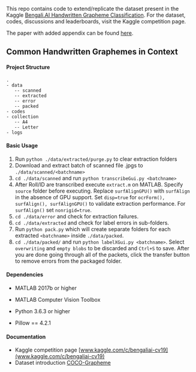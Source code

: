 This repo contains code to extend/replicate the dataset present in the Kaggle [Bengali.AI Handwritten Grapheme Classification](www.kaggle.com/c/bengaliai-cv19). For the dataset, codes, discussions and leaderboards, visit the Kaggle competition page. 

The paper with added appendix can be found [here](https://github.com/AhmedImtiazPrio/ICDAR2021submission/blob/master/paper%2BAppendix.pdf).

## Common Handwritten Graphemes in Context
#### Project Structure

```
.
- data
   -- scanned
   -- extracted
   -- error
   -- packed
- codes
- collection
   -- A4
   -- Letter
- logs
```

#### Basic Usage

1. Run `python ./data/extracted/purge.py` to clear extraction folders
2. Download and extract batch of scanned file .jpgs to `./data/scanned/<batchname>` 
3. `cd ./data/scanned` and run `python transcribeGui.py <batchname>`
4. After Roll/ID are transcribed execute `extract.m` on MATLAB. Specify `source` folder before executing. Replace `surfAlignGPU()` with `surfAlign` in the absence of GPU support. Set `disp=true` for `ocrForm(), surfAlign(), surfAlignGPU()` to validate extraction performance. For `surfAlign()` set `nonrigid=true`.
5. `cd ./data/error` and check for extraction failures.
6. `cd ./data/extracted` and check for label errors in sub-folders.
7. Run `python pack.py` which will create separate folders for each extracted `<batchname>` inside `./data/packed`.
8. `cd ./data/packed/` and run `python labelXGui.py <batchname>`. Select `overwriting` and `empty blobs` to be discarded and `Ctrl+S` to save. After you are done going through all of the packets, click the transfer button to remove errors from the packaged folder.

#### Dependencies
- MATLAB 2017b or higher

- MATLAB Computer Vision Toolbox

- Python 3.6.3 or higher

- Pillow == 4.2.1

#### Documentation
- Kaggle competition page [www.kaggle.com/c/bengaliai-cv19](www.kaggle.com/c/bengaliai-cv19)
- Dataset introduction [COCO-Grapheme](https://bengali.ai/wp-content/uploads/CV19-COCO-Grapheme.pdf)
